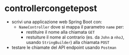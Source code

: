 # controllercongetepost
- scrivi una applicazione web Spring Boot con:
    - `NameController` dove si mappa il parametro `name` per:
        - restituire il nome alla chiamata `GET`
        - restuiture il nome al contrario (es. da `John` a `nhoJ`, usando `StringBuilder`) alla chiamata `POST`
- testare le chiamate del API endpoint usando `Postman`
